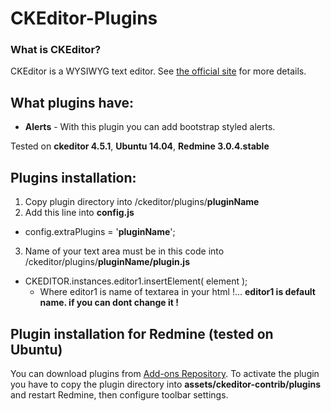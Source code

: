 # CKEditor-Plugins

### What is CKEditor?

CKEditor is a WYSIWYG text editor. See [the official site](http://ckeditor.com/) for more details.


## What plugins have:
* **Alerts** -  With this plugin you can add bootstrap styled alerts.

Tested on **ckeditor 4.5.1**, **Ubuntu 14.04**, **Redmine 3.0.4.stable**

## Plugins installation:
1. Copy plugin directory into /ckeditor/plugins/**pluginName**
2. Add this line into **config.js**
 * config.extraPlugins = '**pluginName**';
3. Name of your text area must be in this code into /ckeditor/plugins/**pluginName/plugin.js** 
 * CKEDITOR.instances.editor1.insertElement( element );
   * Where editor1 is name of textarea in your html !... **editor1 is default name. if you can dont change it !**

## Plugin installation for Redmine (tested on **Ubuntu**)
You can download plugins from [Add-ons Repository](http://ckeditor.com/addons/plugins/all). To activate the plugin you have to copy the plugin directory into **assets/ckeditor-contrib/plugins** and restart Redmine, then configure toolbar settings.

